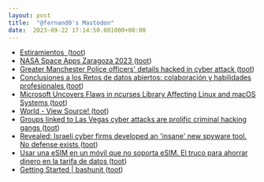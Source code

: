 ```yaml
---
layout: post
title:  "@fernand0's Mastodon"
date:  2023-09-22 17:14:50.001000+00:00
---
```

*  [Estiramientos  ](https://avecesunafoto.wordpress.com/2023/09/22/estiramientos) ([toot](https://mastodon.social/@fernand0/111109923799066861))
*  [NASA Space Apps Zaragoza 2023 ](https://spaceappszgz.github.io) ([toot](https://mastodon.social/@fernand0/111109915522315063))
*  [Greater Manchester Police officers' details hacked in cyber attack ](https://www.bbc.co.uk/news/uk-england-manchester-6681075) ([toot](https://mastodon.social/@fernand0/111109779971677386))
*  [Conclusiones a los Retos de datos abiertos: colaboración y habilidades profesionales ](https://opendata.aragon.es/-/retos-conclusiones-grupos-trabajo-datos-abiertos-202) ([toot](https://mastodon.social/@fernand0/111109533303235232))
*  [Microsoft Uncovers Flaws in ncurses Library Affecting Linux and macOS Systems ](https://thehackernews.com/2023/09/microsoft-uncovers-flaws-in-ncurses.htm) ([toot](https://mastodon.social/@fernand0/111109203514199357))
*  [World - View Source! ](https://aem1k.com/world) ([toot](https://mastodon.social/@fernand0/111108988977483817))
*  [Groups linked to Las Vegas cyber attacks are prolific criminal hacking gangs ](https://cyberscoop.com/las-vegas-mgm-caesars-cyber-attack) ([toot](https://mastodon.social/@fernand0/111108763756723589))
*  [Revealed: Israeli cyber firms developed an &#39;insane&#39; new spyware tool. No defense exists  ](https://www.haaretz.com/israel-news/2023-09-14/ty-article-magazine/.highlight/revealed-israeli-cyber-firms-developed-an-insane-new-spyware-tool-no-defense-exists/0000018a-93cb-de77-a98f-ffdf2fb60000) ([toot](https://mastodon.social/@fernand0/111108640408749266))
*  [Usar una eSIM en un móvil que no soporta eSIM. El truco para ahorrar dinero en la tarifa de datos ](https://www.xataka.com/componentes/usar-esim-movil-que-no-soporta-esim-truco-para-ahorrar-dinero-tarifa-dato) ([toot](https://mastodon.social/@fernand0/111108318834708175))
*  [Getting Started \| bashunit ](https://bashunit.typeddevs.com/getting-started.htm) ([toot](https://mastodon.social/@fernand0/111108108793639352))
